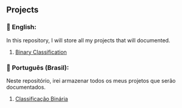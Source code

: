 ## Projects

### :pushpin: English:
In this repository, I will store all my projects that will documented.

1. [Binary Classification](https://github.com/luccasena/Machine-Learning-Binary-Classification)

### :pushpin: Português (Brasil):
Neste repositório, irei armazenar todos os meus projetos que serão documentados.

1. [Classificação Binária](https://github.com/luccasena/Machine-Learning-Binary-Classification)